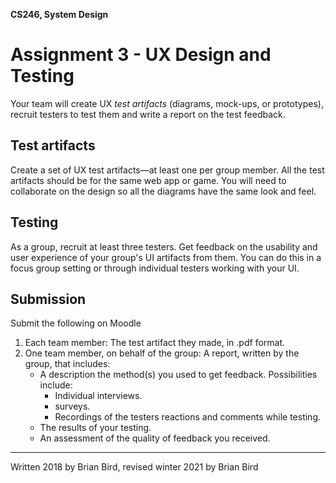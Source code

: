 **CS246, System Design**

# Assignment 3 - UX Design and Testing

Your team will create UX *test artifacts* (diagrams, mock-ups, or prototypes), recruit testers to test them and write a report on the test feedback.

## Test artifacts

Create a set of UX test artifacts&mdash;at least one per group member. All the test artifacts should be for the same web app or game. You will need to collaborate on the design so all the diagrams have the same look and feel. 

## Testing

As a group, recruit at least three testers. Get feedback on the usability and user experience of your group's UI artifacts from them. You can do this in a focus group setting or through individual testers working with your UI.

## Submission

Submit the following on Moodle

1. Each team member: The test artifact they made, in .pdf format.
2. One team member, on behalf of the group: 
   A report, written by the group, that includes:
   - A description the method(s) you used to get feedback. 
         Possibilities include: 
     - Individual interviews.
     - surveys.
     - Recordings of the testers reactions and comments while testing.
   - The results of your testing.
   - An assessment of the quality of feedback you received.



------

Written 2018 by  Brian Bird, revised winter 2021 by Brian Bird